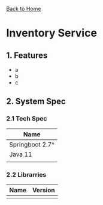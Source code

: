 [Back to Home](https://github.com/springboot-microservices-project/)

# Inventory Service

## 1. Features
- a
- b
- c


## 2. System Spec

### 2.1 Tech Spec
| Name  |
|----|
| Springboot 2.7^  |
| Java 11 |
|  |


### 2.2 Librarries

| Name  | Version | 
|----|----|
| | |
